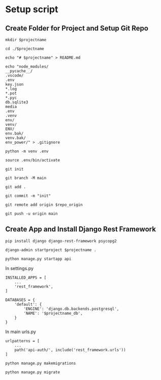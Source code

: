 # Setup script

## Create Folder for Project and Setup Git Repo

`mkdir $projectname`

`cd ./$projectname`

`echo "# $projectname" > README.md`

```
echo "node_modules/
__pycache__/
.vscode/
.env
key.json
*.log
*.pot
*.pyc
db.sqlite3
media
.env 
.venv 
env/ 
venv/ 
ENV/ 
env.bak/ 
venv.bak/ 
env_power/" > .gitignore
```
`python -m venv .env`

`source .env/bin/activate`

`git init`

`git branch -M main`

`git add .`

`git commit -m "init"`

`git remote add origin $repo_origin`

`git push -u origin main`

## Create App and Install Django Rest Framework

`pip install django django-rest-framework psycopg2`

`django-admin startproject $projectname .`

`python manage.py startapp api`

In settings.py

```
INSTALLED_APPS = [
    ...
    'rest_framework',
]

DATABASES = {
    'default': {
        'ENGINE': 'django.db.backends.postgresql',
        'NAME': '$projectname_db',
    }
}
```

In main urls.py

```
urlpatterns = [
    ...
    path('api-auth/', include('rest_framework.urls'))
]
```
`python manage.py makemigrations`

`python manage.py migrate`

